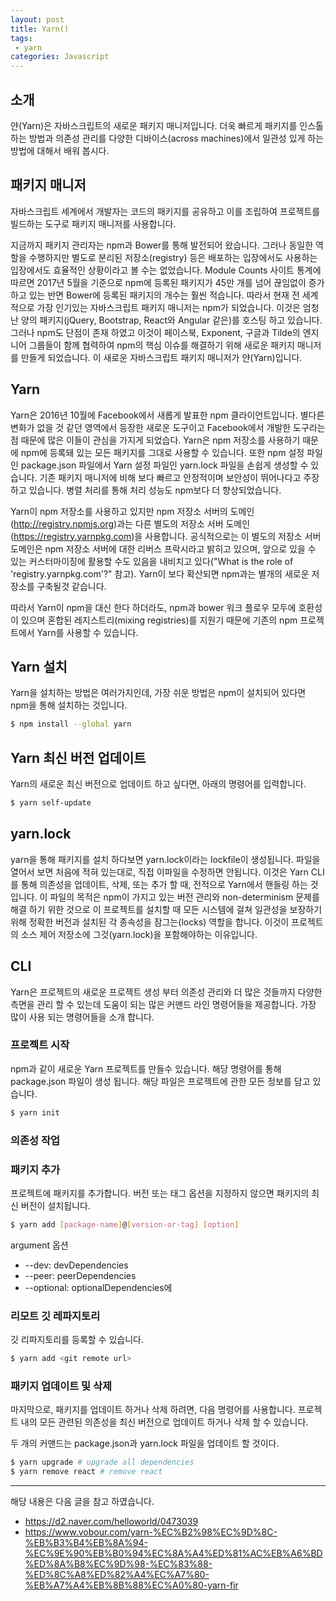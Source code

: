 ```yaml
---
layout: post
title: Yarn() 
tags:
 - yarn
categories: Javascript
---
```


## 소개
얀(Yarn)은 자바스크립트의 새로운 패키지 매니저입니다. 더욱 빠르게 패키지를 인스톨하는 방법과 의존성 관리를 다양한 디바이스(across machines)에서 일관성 있게 하는 방법에 대해서 배워 봅시다.

## 패키지 매니저
자바스크립트 세계에서 개발자는 코드의 패키지를 공유하고 이를 조립하여 프로젝트를 빌드하는 도구로 패키지 매니저를 사용합니다. 

지금까지 패키지 관리자는 npm과 Bower를 통해 발전되어 왔습니다. 그러나 동일한 역할을 수행하지만 별도로 분리된 저장소(registry) 등은 배포하는 입장에서도 사용하는 입장에서도 효율적인 상황이라고 볼 수는 없었습니다. Module Counts 사이트 통계에 따르면 2017년 5월을 기준으로 npm에 등록된 패키지가 45만 개를 넘어 끊임없이 증가하고 있는 반면 Bower에 등록된 패키지의 개수는 훨씬 적습니다. 따라서 현재 전 세계적으로 가장 인기있는 자바스크립트 패키지 매니저는 npm가 되었습니다. 이것은 엄청난 양의 패키지(jQuery, Bootstrap, React와 Angular 같은)를 호스팅 하고 있습니다. 그러나 npm도 단점이 존재 하였고 이것이 페이스북, Exponent, 구글과 Tilde의 엔지니어 그룹들이 함께 협력하여 npm의 핵심 이슈를 해결하기 위해 새로운 패키지 매니저를 만들게 되었습니다. 이 새로운 자바스크립트 패키지 매니저가 얀(Yarn)입니다.  

## Yarn
Yarn은 2016년 10월에 Facebook에서 새롭게 발표한 npm 클라이언트입니다. 별다른 변화가 없을 것 같던 영역에서 등장한 새로운 도구이고 Facebook에서 개발한 도구라는 점 때문에 많은 이들이 관심을 가지게 되었습다. Yarn은 npm 저장소를 사용하기 때문에 npm에 등록돼 있는 모든 패키지를 그대로 사용할 수 있습니다. 또한 npm 설정 파일인 package.json 파일에서 Yarn 설정 파일인 yarn.lock 파일을 손쉽게 생성할 수 있습니다. 기존 패키지 매니저에 비해 보다 빠르고 안정적이며 보안성이 뛰어나다고 주장하고 있습니다. 병렬 처리를 통해 처리 성능도 npm보다 더 향상되었습니다.

Yarn이 npm 저장소를 사용하고 있지만 npm 저장소 서버의 도메인(http://registry.npmjs.org)과는 다른 별도의 저장소 서버 도메인(https://registry.yarnpkg.com)을 사용합니다. 공식적으로는 이 별도의 저장소 서버 도메인은 npm 저장소 서버에 대한 리버스 프락시라고 밝히고 있으며, 앞으로 있을 수 있는 커스터마이징에 활용할 수도 있음을 내비치고 있다("What is the role of 'registry.yarnpkg.com'?" 참고). Yarn이 보다 확산되면 npm과는 별개의 새로운 저장소를 구축될것 같습니다.

따라서 Yarn이 npm을 대신 한다 하더라도, npm과 bower 워크 플로우 모두에 호환성이 있으며 혼합된 레지스트리(mixing registries)를 지원기 때문에 기존의 npm 프로젝트에서 Yarn를 사용할 수 있습니다.


## Yarn 설치
Yarn을 설치하는 방법은 여러가지인데, 가장 쉬운 방법은 npm이 설치되어 있다면 npm을 통해 설치하는 것입니다. 
 
```sh
$ npm install --global yarn
```

## Yarn 최신 버전 업데이트
Yarn의 새로운 최신 버전으로 업데이트 하고 싶다면, 아래의 명령어를 입력합니다.

```sh
$ yarn self-update
```


## yarn.lock
yarn을 통해 패키지를 설치 하다보면 yarn.lock이라는 lockfile이 생성됩니다. 파일을 열어서 보면 처음에 적혀 있는대로, 직접 이파일을 수정하면 안됩니다. 이것은 Yarn CLI를 통해 의존성을 업데이트, 삭제, 또는 추가 할 때, 전적으로 Yarn에서 핸들링 하는 것입니다. 이 파일의 목적은 npm이 가지고 있는 버전 관리와 non-determinism 문제를 해결 하기 위한 것으로 이 프로젝트를 설치할 때 모든 시스템에 걸쳐 일관성을 보장하기 위해 정확한 버전과 설치된 각 종속성을 잠그는(locks) 역할을 합니다. 이것이 프로젝트의 소스 제어 저장소에 그것(yarn.lock)을 포함해야하는 이유입니다.

## CLI
Yarn은 프로젝트의 새로운 프로젝트 생성 부터 의존성 관리와 더 많은 것들까지 다양한 측면을 관리 할 수 있는데 도움이 되는 많은 커맨드 라인 명령어들을 제공합니다. 가장 많이 사용 되는 명령어들을 소개 합니다.

### 프로젝트 시작
npm과 같이 새로운 Yarn 프로젝트를 만들수 있습니다. 해당 명령어를 통해 package.json 파일이 생성 됩니다. 해당 파일은 프로젝트에 관한 모든 정보를 담고 있습니다.

```sh
$ yarn init
```

### 의존성 작업

### 패키지 추가
프로젝트에 패키지를 추가합니다. 버전 또는 태그 옵션을 지정하지 않으면 패키지의 최신 버전이 설치됩니다.
```sh
$ yarn add [package-name]@[version-or-tag] [option]
```

argument 옵션
- --dev: devDependencies
- --peer: peerDependencies
- --optional: optionalDependencies에

### 리모트 깃 레파지토리
깃 리파지토리를 등록할 수 있습니다.
```sh
$ yarn add <git remote url>
```

### 패키지 업데이트 및 삭제
마지막으로, 패키지를 업데이트 하거나 삭제 하려면, 다음 명령어를 사용합니다. 프로젝트 내의 모든 관련된 의존성을 최신 버전으로 업데이트 하거나 삭제 할 수 있습니다.

두 개의 커맨드는 package.json과 yarn.lock 파일을 업데이트 할 것이다.

```sh
$ yarn upgrade # upgrade all dependencies
$ yarn remove react # remove react
```

----
해당 내용은 다음 글을 참고 하였습니다.
- https://d2.naver.com/helloworld/0473039
- https://www.vobour.com/yarn-%EC%B2%98%EC%9D%8C-%EB%B3%B4%EB%8A%94-%EC%9E%90%EB%B0%94%EC%8A%A4%ED%81%AC%EB%A6%BD%ED%8A%B8%EC%9D%98-%EC%83%88-%ED%8C%A8%ED%82%A4%EC%A7%80-%EB%A7%A4%EB%8B%88%EC%A0%80-yarn-fir
